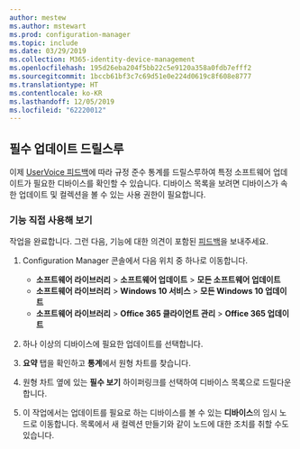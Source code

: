 ```yaml
---
author: mestew
ms.author: mstewart
ms.prod: configuration-manager
ms.topic: include
ms.date: 03/29/2019
ms.collection: M365-identity-device-management
ms.openlocfilehash: 195d26eba204f5bb22c5e9120a358a0fdb7efff2
ms.sourcegitcommit: 1bccb61bf3c7c69d51e0e224d0619c8f608e8777
ms.translationtype: HT
ms.contentlocale: ko-KR
ms.lasthandoff: 12/05/2019
ms.locfileid: "62220012"
---
```

## <a name="bkmk_req-updates"></a> 필수 업데이트 드릴스루

<!--4224414-->

이제 [UserVoice 피드백](https://configurationmanager.uservoice.com/forums/300492-ideas/suggestions/19765630-show-machines-within-console-that-require-updates)에 따라 규정 준수 통계를 드릴스루하여 특정 소프트웨어 업데이트가 필요한 디바이스를 확인할 수 있습니다. 디바이스 목록을 보려면 디바이스가 속한 업데이트 및 컬렉션을 볼 수 있는 사용 권한이 필요합니다.  

### <a name="try-it-out"></a>기능 직접 사용해 보기

작업을 완료합니다. 그런 다음, 기능에 대한 의견이 포함된 [피드백](/sccm/core/understand/find-help#product-feedback)을 보내주세요.

1. Configuration Manager 콘솔에서 다음 위치 중 하나로 이동합니다.

   - **소프트웨어 라이브러리** > **소프트웨어 업데이트** > **모든 소프트웨어 업데이트**
   - **소프트웨어 라이브러리** > **Windows 10 서비스** > **모든 Windows 10 업데이트**
   - **소프트웨어 라이브러리** > **Office 365 클라이언트 관리** > **Office 365 업데이트**

1. 하나 이상의 디바이스에 필요한 업데이트를 선택합니다.
1. **요약** 탭을 확인하고 **통계**에서 원형 차트를 찾습니다.
1. 원형 차트 옆에 있는 **필수 보기** 하이퍼링크를 선택하여 디바이스 목록으로 드릴다운합니다.
1. 이 작업에서는 업데이트를 필요로 하는 디바이스를 볼 수 있는 **디바이스**의 임시 노드로 이동합니다. 목록에서 새 컬렉션 만들기와 같이 노드에 대한 조치를 취할 수도 있습니다.


